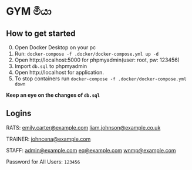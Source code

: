 # GYM මීයා

## How to get started

0. Open Docker Desktop on your pc
1. Run: `docker-compose -f .docker/docker-compose.yml up -d`
2. Open http://localhost:5000 for phpmyadmin(user: root, pw: 123456)
3. Import `db.sql` to phpmyadmin
4. Open http://localhost for application.
5. To stop containers run `docker-compose -f .docker/docker-compose.yml down`

**Keep an eye on the changes of `db.sql`**

## Logins

RATS:
emily.carter@example.com
liam.johnson@example.co.uk

TRAINER:
johncena@example.com

STAFF:
admin@example.com
eq@example.com
wnmp@example.com

Password for All Users:
`123456`
